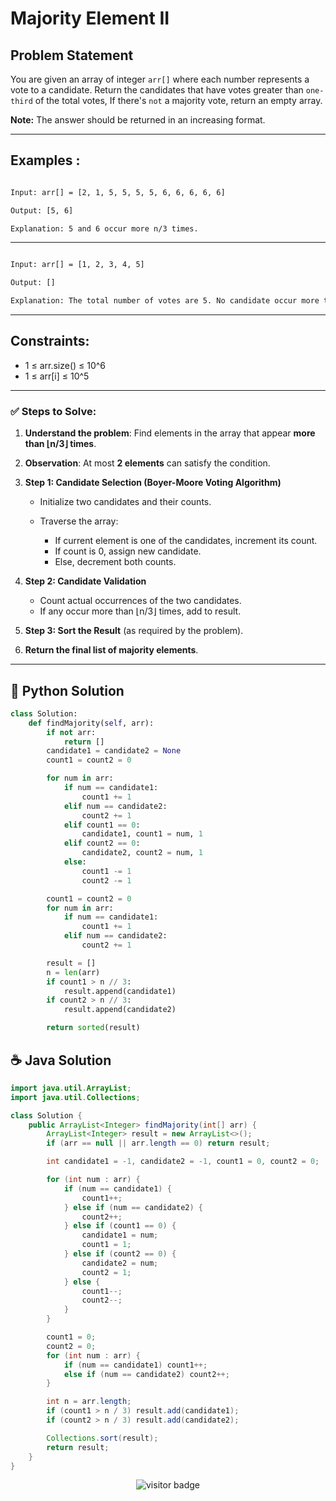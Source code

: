 # **Majority Element II**

## Problem Statement

You are given an array of integer `arr[]` where each number represents a vote to a candidate. Return the candidates that have votes greater than `one-third` of the total votes, If there's `not` a majority vote, return an empty array. 

**Note:** The answer should be returned in an increasing format.


---

## **Examples :**

```bash

Input: arr[] = [2, 1, 5, 5, 5, 5, 6, 6, 6, 6, 6]

Output: [5, 6]

Explanation: 5 and 6 occur more n/3 times.

```

---

```bash

Input: arr[] = [1, 2, 3, 4, 5]

Output: []

Explanation: The total number of votes are 5. No candidate occur more than floor (5/3) times. 

```

---

## Constraints:

- 1 ≤ arr.size() ≤ 10^6
- 1 ≤ arr[i] ≤ 10^5

---

### **✅ Steps to Solve:**

1. **Understand the problem**:
   Find elements in the array that appear **more than ⌊n/3⌋ times**.

2. **Observation**:
   At most **2 elements** can satisfy the condition.

3. **Step 1: Candidate Selection (Boyer-Moore Voting Algorithm)**

   * Initialize two candidates and their counts.
   * Traverse the array:

     * If current element is one of the candidates, increment its count.
     * If count is 0, assign new candidate.
     * Else, decrement both counts.

4. **Step 2: Candidate Validation**

   * Count actual occurrences of the two candidates.
   * If any occur more than ⌊n/3⌋ times, add to result.

5. **Step 3: Sort the Result** (as required by the problem).

6. **Return the final list of majority elements**.

---




## 🐍 Python Solution

```python
class Solution:
    def findMajority(self, arr):
        if not arr:
            return []
        candidate1 = candidate2 = None
        count1 = count2 = 0

        for num in arr:
            if num == candidate1:
                count1 += 1
            elif num == candidate2:
                count2 += 1
            elif count1 == 0:
                candidate1, count1 = num, 1
            elif count2 == 0:
                candidate2, count2 = num, 1
            else:
                count1 -= 1
                count2 -= 1

        count1 = count2 = 0
        for num in arr:
            if num == candidate1:
                count1 += 1
            elif num == candidate2:
                count2 += 1

        result = []
        n = len(arr)
        if count1 > n // 3:
            result.append(candidate1)
        if count2 > n // 3:
            result.append(candidate2)

        return sorted(result)

```
## ☕️ Java Solution

```java
import java.util.ArrayList;
import java.util.Collections;

class Solution {
    public ArrayList<Integer> findMajority(int[] arr) {
        ArrayList<Integer> result = new ArrayList<>();
        if (arr == null || arr.length == 0) return result;

        int candidate1 = -1, candidate2 = -1, count1 = 0, count2 = 0;

        for (int num : arr) {
            if (num == candidate1) {
                count1++;
            } else if (num == candidate2) {
                count2++;
            } else if (count1 == 0) {
                candidate1 = num;
                count1 = 1;
            } else if (count2 == 0) {
                candidate2 = num;
                count2 = 1;
            } else {
                count1--;
                count2--;
            }
        }

        count1 = 0;
        count2 = 0;
        for (int num : arr) {
            if (num == candidate1) count1++;
            else if (num == candidate2) count2++;
        }

        int n = arr.length;
        if (count1 > n / 3) result.add(candidate1);
        if (count2 > n / 3) result.add(candidate2);

        Collections.sort(result); 
        return result;
    }
}


```
<p align="center">
  <img src="https://visitor-badge.laobi.icu/badge?page_id=second-largest-problem" alt="visitor badge"/>

</p>
